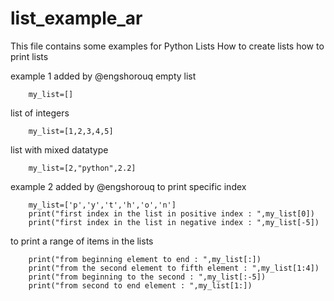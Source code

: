 # list_example_ar
This file contains some examples for Python Lists
How to create lists
how to print lists

example 1
added by @engshorouq
empty list

		my_list=[]

list of integers

		my_list=[1,2,3,4,5]

list with mixed datatype

		my_list=[2,"python",2.2]

example 2
added by @engshorouq
to print specific index


		my_list=['p','y','t','h','o','n']
		print("first index in the list in positive index : ",my_list[0])
		print("first index in the list in negative index : ",my_list[-5])

to print a range of items in the lists


		print("from beginning element to end : ",my_list[:])
		print("from the second element to fifth element : ",my_list[1:4])
		print("from beginning to the second : ",my_list[:-5])
		print("from second to end element : ",my_list[1:])


